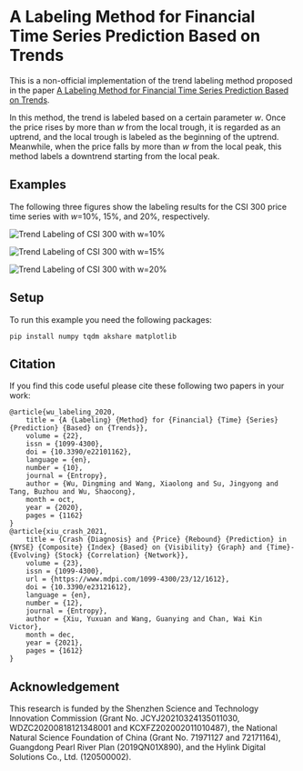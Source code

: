 # A Labeling Method for Financial Time Series Prediction Based on Trends

This is a non-official implementation of the trend labeling method proposed in the paper [A Labeling Method for Financial Time Series Prediction Based on Trends](https://www.mdpi.com/1099-4300/22/10/1162).

In this method, the trend is labeled based on a certain parameter *w*. Once the price rises by more than *w* from the local
trough, it is regarded as an uptrend, and the local trough is labeled as the beginning of the uptrend. Meanwhile, when the price falls by more than *w* from the local peak, this method labels a downtrend starting from the local peak.

## Examples

The following three figures show the labeling results for the CSI 300 price time series with *w*=10%, 15%, and 20%, respectively.


![Trend Labeling of CSI 300 with w=10%](figures/Trend%20Labeling%20of%20CSI%20300%20with%20w=10.0%25.png)


![Trend Labeling of CSI 300 with w=15%](figures/Trend%20Labeling%20of%20CSI%20300%20with%20w=15.0%25.png)


![Trend Labeling of CSI 300 with w=20%](figures/Trend%20Labeling%20of%20CSI%20300%20with%20w=20.0%25.png)


## Setup

To run this example you need the following packages:
```
pip install numpy tqdm akshare matplotlib
```

## Citation

If you find this code useful please cite these following two papers in your work:

```
@article{wu_labeling_2020,
	title = {A {Labeling} {Method} for {Financial} {Time} {Series} {Prediction} {Based} on {Trends}},
	volume = {22},
	issn = {1099-4300},
	doi = {10.3390/e22101162},
	language = {en},
	number = {10},
	journal = {Entropy},
	author = {Wu, Dingming and Wang, Xiaolong and Su, Jingyong and Tang, Buzhou and Wu, Shaocong},
	month = oct,
	year = {2020},
	pages = {1162}
}
@article{xiu_crash_2021,
	title = {Crash {Diagnosis} and {Price} {Rebound} {Prediction} in {NYSE} {Composite} {Index} {Based} on {Visibility} {Graph} and {Time}-{Evolving} {Stock} {Correlation} {Network}},
	volume = {23},
	issn = {1099-4300},
	url = {https://www.mdpi.com/1099-4300/23/12/1612},
	doi = {10.3390/e23121612},
	language = {en},
	number = {12},
	journal = {Entropy},
	author = {Xiu, Yuxuan and Wang, Guanying and Chan, Wai Kin Victor},
	month = dec,
	year = {2021},
	pages = {1612}
}
```

## Acknowledgement

This research is funded by the Shenzhen Science and Technology Innovation Commission (Grant No. JCYJ20210324135011030, WDZC20200818121348001 and KCXFZ202002011010487), the National Natural Science Foundation of China (Grant No. 71971127 and 72171164), Guangdong Pearl River Plan (2019QN01X890), and the Hylink Digital Solutions Co., Ltd. (120500002).
